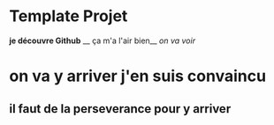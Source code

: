 # Template Projet

**je découvre Github**
__ ça m'a l'air bien__
_on va voir_
# on va y arriver j'en suis convaincu
## il faut de la perseverance pour y arriver